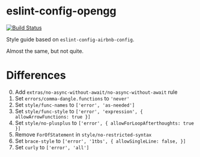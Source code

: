 # eslint-config-opengg
[![Build Status](https://travis-ci.org/OpenGG/eslint-config-opengg.svg?branch=master)](https://travis-ci.org/OpenGG/eslint-config-opengg)

Style guide based on `eslint-config-airbnb-config`.

Almost the same, but not quite.

# Differences

0. Add `extras/no-async-without-await/no-async-without-await` rule
0. Set `errors/comma-dangle.functions` to `'never'`
0. Set `style/func-names` to `['error', 'as-needed']`
0. Set `style/func-style` to `['error', 'expression', { allowArrowFunctions: true }]`
0. Set `style/no-plusplus` to `['error', { allowForLoopAfterthoughts: true }]`
0. Remove `ForOfStatement` in `style/no-restricted-syntax`
0. Set `brace-style` to `['error', '1tbs', { allowSingleLine: false, }]`
0. Set `curly` to `['error', 'all']`
